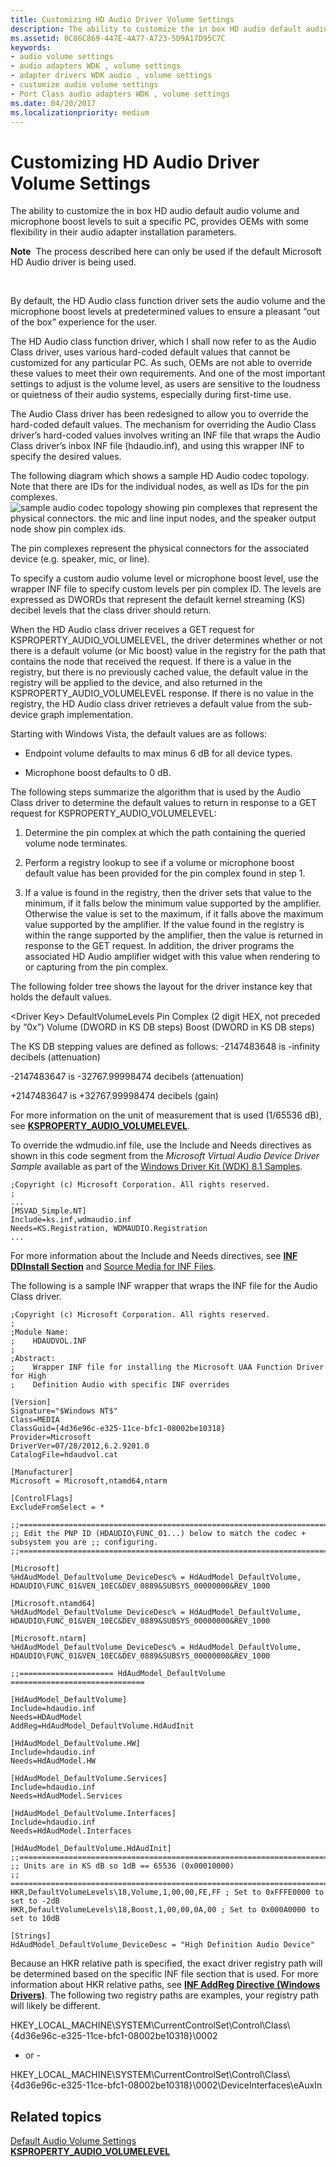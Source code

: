 ```yaml
---
title: Customizing HD Audio Driver Volume Settings
description: The ability to customize the in box HD audio default audio volume and microphone boost levels to suit a specific PC, provides OEMs with some flexibility in their audio adapter installation parameters.
ms.assetid: 0C86C869-447E-4A77-A723-5D9A17D95C7C
keywords:
- audio volume settings
- audio adapters WDK , volume settings
- adapter drivers WDK audio , volume settings
- customize audio volume settings
- Port Class audio adapters WDK , volume settings
ms.date: 04/20/2017
ms.localizationpriority: medium
---
```


# Customizing HD Audio Driver Volume Settings


The ability to customize the in box HD audio default audio volume and microphone boost levels to suit a specific PC, provides OEMs with some flexibility in their audio adapter installation parameters.

**Note**  The process described here can only be used if the default Microsoft HD Audio driver is being used.

 

By default, the HD Audio class function driver sets the audio volume and the microphone boost levels at predetermined values to ensure a pleasant “out of the box” experience for the user.

The HD Audio class function driver, which I shall now refer to as the Audio Class driver, uses various hard-coded default values that cannot be customized for any particular PC. As such, OEMs are not able to override these values to meet their own requirements. And one of the most important settings to adjust is the volume level, as users are sensitive to the loudness or quietness of their audio systems, especially during first-time use.

The Audio Class driver has been redesigned to allow you to override the hard-coded default values. The mechanism for overriding the Audio Class driver’s hard-coded values involves writing an INF file that wraps the Audio Class driver’s inbox INF file (hdaudio.inf), and using this wrapper INF to specify the desired values.

The following diagram which shows a sample HD Audio codec topology. Note that there are IDs for the individual nodes, as well as IDs for the pin complexes.![sample audio codec topology showing pin complexes that represent the physical connectors. the mic and line input nodes, and the speaker output node show pin complex ids.](images/pin-complexid2.png)

The pin complexes represent the physical connectors for the associated device (e.g. speaker, mic, or line).

To specify a custom audio volume level or microphone boost level, use the wrapper INF file to specify custom levels per pin complex ID. The levels are expressed as DWORDs that represent the default kernel streaming (KS) decibel levels that the class driver should return.

When the HD Audio class driver receives a GET request for KSPROPERTY\_AUDIO\_VOLUMELEVEL, the driver determines whether or not there is a default volume (or Mic boost) value in the registry for the path that contains the node that received the request. If there is a value in the registry, but there is no previously cached value, the default value in the registry will be applied to the device, and also returned in the KSPROPERTY\_AUDIO\_VOLUMELEVEL response. If there is no value in the registry, the HD Audio class driver retrieves a default value from the sub-device graph implementation.

Starting with Windows Vista, the default values are as follows:

-   Endpoint volume defaults to max minus 6 dB for all device types.

-   Microphone boost defaults to 0 dB.

The following steps summarize the algorithm that is used by the Audio Class driver to determine the default values to return in response to a GET request for KSPROPERTY\_AUDIO\_VOLUMELEVEL:

1. Determine the pin complex at which the path containing the queried volume node terminates.

2. Perform a registry lookup to see if a volume or microphone boost default value has been provided for the pin complex found in step 1.

3. If a value is found in the registry, then the driver sets that value to the minimum, if it falls below the minimum value supported by the amplifier. Otherwise the value is set to the maximum, if it falls above the maximum value supported by the amplifier. If the value found in the registry is within the range supported by the amplifier, then the value is returned in response to the GET request. In addition, the driver programs the associated HD Audio amplifier widget with this value when rendering to or capturing from the pin complex.

The following folder tree shows the layout for the driver instance key that holds the default values.

&lt;Driver Key&gt;
DefaultVolumeLevels
Pin Complex (2 digit HEX, not preceded by “0x”)
Volume (DWORD in KS DB steps)
Boost (DWORD in KS DB steps)

The KS DB stepping values are defined as follows:
-2147483648 is -infinity decibels (attenuation)

-2147483647 is -32767.99998474 decibels (attenuation)

+2147483647 is +32767.99998474 decibels (gain)

For more information on the unit of measurement that is used (1/65536 dB), see [**KSPROPERTY\_AUDIO\_VOLUMELEVEL**](https://msdn.microsoft.com/library/windows/hardware/ff537309).

To override the wdmudio.inf file, use the Include and Needs directives as shown in this code segment from the *Microsoft Virtual Audio Device Driver Sample* available as part of the [Windows Driver Kit (WDK) 8.1 Samples](https://go.microsoft.com/fwlink/p/?LinkId=618052).

```inf
;Copyright (c) Microsoft Corporation. All rights reserved.
;
...
[MSVAD_Simple.NT]
Include=ks.inf,wdmaudio.inf
Needs=KS.Registration, WDMAUDIO.Registration
...
```

For more information about the Include and Needs directives, see [**INF DDInstall Section**](https://msdn.microsoft.com/library/windows/hardware/ff547344) and [Source Media for INF Files](https://msdn.microsoft.com/library/windows/hardware/ff552302).

The following is a sample INF wrapper that wraps the INF file for the Audio Class driver.

```text
;Copyright (c) Microsoft Corporation. All rights reserved.
;
;Module Name:
;    HDAUDVOL.INF
;
;Abstract:
;    Wrapper INF file for installing the Microsoft UAA Function Driver for High
;    Definition Audio with specific INF overrides

[Version]
Signature="$Windows NT$"
Class=MEDIA
ClassGuid={4d36e96c-e325-11ce-bfc1-08002be10318}
Provider=Microsoft
DriverVer=07/28/2012,6.2.9201.0
CatalogFile=hdaudvol.cat

[Manufacturer]
Microsoft = Microsoft,ntamd64,ntarm

[ControlFlags]
ExcludeFromSelect = *

;;====================================================================================
;; Edit the PNP ID (HDAUDIO\FUNC_01...) below to match the codec + subsystem you are ;; configuring.
;;====================================================================================

[Microsoft]
%HdAudModel_DefaultVolume_DeviceDesc% = HdAudModel_DefaultVolume, HDAUDIO\FUNC_01&VEN_10EC&DEV_0889&SUBSYS_00000000&REV_1000

[Microsoft.ntamd64]
%HdAudModel_DefaultVolume_DeviceDesc% = HdAudModel_DefaultVolume, HDAUDIO\FUNC_01&VEN_10EC&DEV_0889&SUBSYS_00000000&REV_1000

[Microsoft.ntarm]
%HdAudModel_DefaultVolume_DeviceDesc% = HdAudModel_DefaultVolume, HDAUDIO\FUNC_01&VEN_10EC&DEV_0889&SUBSYS_00000000&REV_1000

;;===================== HdAudModel_DefaultVolume ==============================

[HdAudModel_DefaultVolume]
Include=hdaudio.inf
Needs=HDAudModel
AddReg=HdAudModel_DefaultVolume.HdAudInit

[HdAudModel_DefaultVolume.HW]
Include=hdaudio.inf
Needs=HdAudModel.HW

[HdAudModel_DefaultVolume.Services]
Include=hdaudio.inf
Needs=HdAudModel.Services

[HdAudModel_DefaultVolume.Interfaces]
Include=hdaudio.inf
Needs=HdAudModel.Interfaces

[HdAudModel_DefaultVolume.HdAudInit]
;;====================================================================================
;; Units are in KS dB so 1dB == 65536 (0x00010000)
;; ======================================================================================
HKR,DefaultVolumeLevels\18,Volume,1,00,00,FE,FF ; Set to 0xFFFE0000 to set to -2dB
HKR,DefaultVolumeLevels\18,Boost,1,00,00,0A,00 ; Set to 0x000A0000 to set to 10dB

[Strings]
HdAudModel_DefaultVolume_DeviceDesc = "High Definition Audio Device"
```

Because an HKR relative path is specified, the exact driver registry path will be determined based on the specific INF file section that is used. For more information about HKR relative paths, see [**INF AddReg Directive (Windows Drivers)**](https://msdn.microsoft.com/library/windows/hardware/ff546320). The following two registry paths are examples, your registry path will likely be different.

HKEY\_LOCAL\_MACHINE\\SYSTEM\\CurrentControlSet\\Control\\Class\\{4d36e96c-e325-11ce-bfc1-08002be10318}\\0002

- or -

HKEY\_LOCAL\_MACHINE\\SYSTEM\\CurrentControlSet\\Control\\Class\\{4d36e96c-e325-11ce-bfc1-08002be10318}\\0002\\DeviceInterfaces\\eAuxIn

## <span id="related_topics"></span>Related topics
[Default Audio Volume Settings](default-audio-volume-settings.md)  
[**KSPROPERTY\_AUDIO\_VOLUMELEVEL**](https://msdn.microsoft.com/library/windows/hardware/ff537309)  



